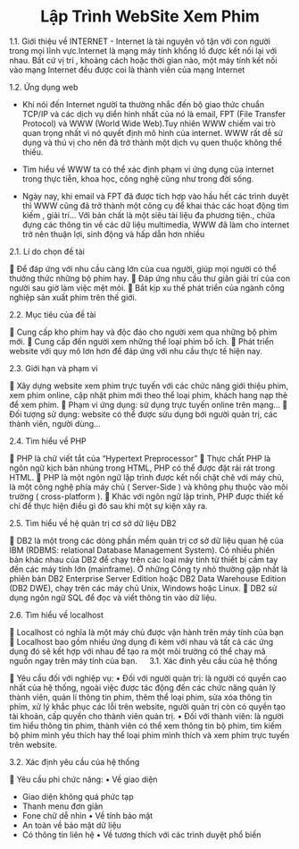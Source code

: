 <h1 style="text-align: center; width: 100%">Lập Trình WebSite Xem Phim</h1>
1.1.	 Giới thiệu về INTERNET
-	Internet là tài nguyên vô tận với con người trong mọi lĩnh vực.Internet là mạng máy tính khổng lồ được kết nối lại với nhau. Bất cứ vị trí , khoảng cách hoặc thời gian nào, một máy tính kết nối vào mạng Internet đều được coi là thành viên của mạng Internet

1.2.	Ứng dụng web
-	Khi nói đến Internet người ta thường nhắc đến bộ giao thức chuẩn TCP/IP và các dịch vụ diển hình nhất của nó là email, FPT (File Transfer Protocol) và WWW (World Wide Web).Tuy nhiên WWW chiếm vai trò quan trọng nhất vì nó quyết định mô hình của internet. WWW rất dễ sử dụng và thú vị cho nên đã trở thành một dịch vụ quen thuộc không thể thiếu.
-	Tìm hiểu về WWW ta có thể xác định phạm vi ứng dụng của internet trong thực tiễn, khoa học, công nghệ cũng như trong đời sống.

-	Ngày nay, khi email và FPT đã được tích hợp vào hầu hết các trình duyệt thì WWW cũng đã trở thành một công cụ để khai thác các hoạt động tìm kiếm , giải trí... Với bản chất là một siêu tài liệu đa phương tiện., chứa đựng các thông tin về các dữ liệu multimedia, WWW đã làm cho internet trở nên thuận lợi, sinh động và hấp dẫn hơn nhiều


2.1.	Lí do chọn đề tài

	Để đáp ứng với nhu cầu càng lớn của cua người, giúp mọi người có thể thưởng thức những bộ phim hay.
	Đáp ứng nhu cầu thư giãn giải trí của con người sau giờ làm việc mệt mỏi.
	Bắt kịp xu thế phát triển của ngành công nghiệp sản xuất phim trên thế giới.

2.2.	Mục tiêu của đề tài

	Cung cấp kho phim hay và độc đáo cho người xem qua những bộ phim mới.
	Cung cấp đến người xem những thể loại phim bổ ích.
	Phát triển website với quy mô lơn hơn để đáp ứng với nhu cầu thực tế hiện nay.

2.3.	Giới hạn và phạm vi

	Xây dựng website xem phim trực tuyến với các chức năng giới thiệu phim, xem phim online, cập nhật phim mới theo thể loại phim, khách hang nạp thẻ để xem phim.
	Phạm vi ứng dụng: sử dụng trực tuyến online trên mạng…
	Đối tượng sử dụng: website có thể được sửu dụng bới người quản trị, các thành viên, người dùng…

2.4.	Tìm hiểu về PHP

	PHP là chữ viết tắt của “Hypertext Preprocessor”
	Thực chất PHP là ngôn ngữ kịch bản nhúng trong HTML, PHP có thể được đặt rải rát trong HTML.
	PHP là một ngôn ngữ lập trình được kết nối chặt chẽ với máy chủ, là một công nghệ phía máy chủ ( Server-Side ) và không phụ thuộc vào môi trường ( cross-platform ).
	Khác với ngôn ngữ lập trình, PHP được thiết kế chỉ để thực hiện điều gì đó sau khi một sự kiện xảy ra.

2.5.	Tìm hiểu về hệ quản trị cơ sở dữ liệu DB2

	DB2 là một trong các dòng phần mềm quản trị cơ sở dữ liệu quan hệ của IBM (RDBMS: relational Database Management System). Có nhiều phiên bản khác nhau của DB2 để chạy trên các loại máy tính từ thiết bị cầm tay đến các máy tính lớn (mainframe). Ở những Công ty nhỏ thường gặp nhất là phiên bản DB2 Enterprise Server Edition hoặc DB2 Data Warehouse Edition (DB2 DWE), chạy trên các máy chủ Unix, Windows hoặc Linux.
	DB2 sử dụng ngôn ngữ SQL để đọc và viết thông tin vào dữ liệu.

2.6.	Tìm hiểu về localhost

	Localhost có nghĩa là một máy chủ được vận hành trên máy tính của bạn
	Localhost bao gồm nhiều ứng dụng đi kèm với nhau và tất cả các ứng dụng đó sẽ kết hợp với nhau để tạo ra một môi trường có thể chạy mã nguồn ngay trên máy tính của  bạn.
 
3.1.	Xác đinh yêu cầu của hệ thống

	Yêu cầu đối với nghiệp vụ:
•	Đối với người quản trị: là người có quyền cao nhất của hệ thống, ngoài việc được tác động đến  các chức năng quản lý thành viên, quản lí thông tin phim, thêm thể loại phim, sửa xóa thông tin phim, xử lý khắc phục các lỗi trên website, người quản trị còn có quyền tạo tài khoản, cấp quyền cho thành viên quản trị.
•	Đối với thành viên: là người tìm hiểu thông tin phim, thành viên có thể xem thông tin bộ phim, tìm kiếm bộ phim mình yêu thích hay thể loại phim  mình thích và xem phim trực tuyến trên website.

3.2.	Xác định yêu cầu của hệ thống

	Yêu cầu phi chức năng:
•	Về giao diện
-	Giao diện không quá phức tạp
-	Thanh menu đơn giản
-	Fone chữ dễ nhìn
•	Về tính bảo mật
-	An toàn về bảo mật dữ liệu
-	Có thông tin liên hệ
•	Về tương thích với các trình duyệt phổ biến



